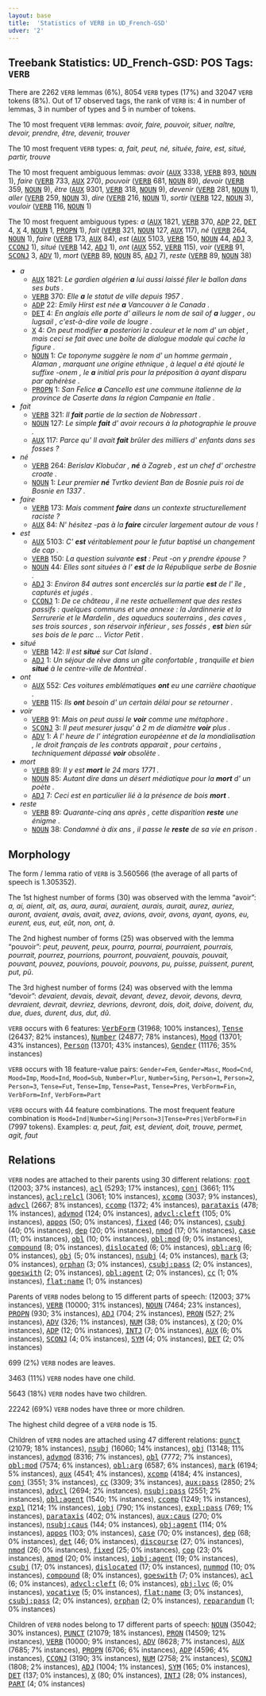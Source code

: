 ```yaml
---
layout: base
title:  'Statistics of VERB in UD_French-GSD'
udver: '2'
---
```


## Treebank Statistics: UD_French-GSD: POS Tags: `VERB`

There are 2262 `VERB` lemmas (6%), 8054 `VERB` types (17%) and 32047 `VERB` tokens (8%).
Out of 17 observed tags, the rank of `VERB` is: 4 in number of lemmas, 3 in number of types and 5 in number of tokens.

The 10 most frequent `VERB` lemmas: <em>avoir, faire, pouvoir, situer, naître, devoir, prendre, être, devenir, trouver</em>

The 10 most frequent `VERB` types:  <em>a, fait, peut, né, située, faire, est, situé, partir, trouve</em>

The 10 most frequent ambiguous lemmas: <em>avoir</em> (<tt><a href="fr_gsd-pos-AUX.html">AUX</a></tt> 3338, <tt><a href="fr_gsd-pos-VERB.html">VERB</a></tt> 893, <tt><a href="fr_gsd-pos-NOUN.html">NOUN</a></tt> 1), <em>faire</em> (<tt><a href="fr_gsd-pos-VERB.html">VERB</a></tt> 733, <tt><a href="fr_gsd-pos-AUX.html">AUX</a></tt> 270), <em>pouvoir</em> (<tt><a href="fr_gsd-pos-VERB.html">VERB</a></tt> 681, <tt><a href="fr_gsd-pos-NOUN.html">NOUN</a></tt> 89), <em>devoir</em> (<tt><a href="fr_gsd-pos-VERB.html">VERB</a></tt> 359, <tt><a href="fr_gsd-pos-NOUN.html">NOUN</a></tt> 9), <em>être</em> (<tt><a href="fr_gsd-pos-AUX.html">AUX</a></tt> 9301, <tt><a href="fr_gsd-pos-VERB.html">VERB</a></tt> 318, <tt><a href="fr_gsd-pos-NOUN.html">NOUN</a></tt> 9), <em>devenir</em> (<tt><a href="fr_gsd-pos-VERB.html">VERB</a></tt> 281, <tt><a href="fr_gsd-pos-NOUN.html">NOUN</a></tt> 1), <em>aller</em> (<tt><a href="fr_gsd-pos-VERB.html">VERB</a></tt> 259, <tt><a href="fr_gsd-pos-NOUN.html">NOUN</a></tt> 3), <em>dire</em> (<tt><a href="fr_gsd-pos-VERB.html">VERB</a></tt> 216, <tt><a href="fr_gsd-pos-NOUN.html">NOUN</a></tt> 1), <em>sortir</em> (<tt><a href="fr_gsd-pos-VERB.html">VERB</a></tt> 122, <tt><a href="fr_gsd-pos-NOUN.html">NOUN</a></tt> 3), <em>vouloir</em> (<tt><a href="fr_gsd-pos-VERB.html">VERB</a></tt> 116, <tt><a href="fr_gsd-pos-NOUN.html">NOUN</a></tt> 1)

The 10 most frequent ambiguous types:  <em>a</em> (<tt><a href="fr_gsd-pos-AUX.html">AUX</a></tt> 1821, <tt><a href="fr_gsd-pos-VERB.html">VERB</a></tt> 370, <tt><a href="fr_gsd-pos-ADP.html">ADP</a></tt> 22, <tt><a href="fr_gsd-pos-DET.html">DET</a></tt> 4, <tt><a href="fr_gsd-pos-X.html">X</a></tt> 4, <tt><a href="fr_gsd-pos-NOUN.html">NOUN</a></tt> 1, <tt><a href="fr_gsd-pos-PROPN.html">PROPN</a></tt> 1), <em>fait</em> (<tt><a href="fr_gsd-pos-VERB.html">VERB</a></tt> 321, <tt><a href="fr_gsd-pos-NOUN.html">NOUN</a></tt> 127, <tt><a href="fr_gsd-pos-AUX.html">AUX</a></tt> 117), <em>né</em> (<tt><a href="fr_gsd-pos-VERB.html">VERB</a></tt> 264, <tt><a href="fr_gsd-pos-NOUN.html">NOUN</a></tt> 1), <em>faire</em> (<tt><a href="fr_gsd-pos-VERB.html">VERB</a></tt> 173, <tt><a href="fr_gsd-pos-AUX.html">AUX</a></tt> 84), <em>est</em> (<tt><a href="fr_gsd-pos-AUX.html">AUX</a></tt> 5103, <tt><a href="fr_gsd-pos-VERB.html">VERB</a></tt> 150, <tt><a href="fr_gsd-pos-NOUN.html">NOUN</a></tt> 44, <tt><a href="fr_gsd-pos-ADJ.html">ADJ</a></tt> 3, <tt><a href="fr_gsd-pos-CCONJ.html">CCONJ</a></tt> 1), <em>situé</em> (<tt><a href="fr_gsd-pos-VERB.html">VERB</a></tt> 142, <tt><a href="fr_gsd-pos-ADJ.html">ADJ</a></tt> 1), <em>ont</em> (<tt><a href="fr_gsd-pos-AUX.html">AUX</a></tt> 552, <tt><a href="fr_gsd-pos-VERB.html">VERB</a></tt> 115), <em>voir</em> (<tt><a href="fr_gsd-pos-VERB.html">VERB</a></tt> 91, <tt><a href="fr_gsd-pos-SCONJ.html">SCONJ</a></tt> 3, <tt><a href="fr_gsd-pos-ADV.html">ADV</a></tt> 1), <em>mort</em> (<tt><a href="fr_gsd-pos-VERB.html">VERB</a></tt> 89, <tt><a href="fr_gsd-pos-NOUN.html">NOUN</a></tt> 85, <tt><a href="fr_gsd-pos-ADJ.html">ADJ</a></tt> 7), <em>reste</em> (<tt><a href="fr_gsd-pos-VERB.html">VERB</a></tt> 89, <tt><a href="fr_gsd-pos-NOUN.html">NOUN</a></tt> 38)


* <em>a</em>
  * <tt><a href="fr_gsd-pos-AUX.html">AUX</a></tt> 1821: <em>Le gardien algérien <b>a</b> lui aussi laissé filer le ballon dans ses buts .</em>
  * <tt><a href="fr_gsd-pos-VERB.html">VERB</a></tt> 370: <em>Elle <b>a</b> le statut de ville depuis 1957 .</em>
  * <tt><a href="fr_gsd-pos-ADP.html">ADP</a></tt> 22: <em>Emily Hirst est née <b>a</b> Vancouver à le Canada .</em>
  * <tt><a href="fr_gsd-pos-DET.html">DET</a></tt> 4: <em>En anglais elle porte d' ailleurs le nom de sail of <b>a</b> lugger , ou lugsail , c'est-à-dire voile de lougre .</em>
  * <tt><a href="fr_gsd-pos-X.html">X</a></tt> 4: <em>On peut modifier <b>a</b> posteriori la couleur et le nom d' un objet , mais ceci se fait avec une boîte de dialogue modale qui cache la figure .</em>
  * <tt><a href="fr_gsd-pos-NOUN.html">NOUN</a></tt> 1: <em>Ce toponyme suggère le nom d' un homme germain , Alaman , marquant une origine ethnique , à lequel a été ajouté le suffixe -onem , le <b>a</b> initial pris pour la préposition à ayant disparu par aphérèse .</em>
  * <tt><a href="fr_gsd-pos-PROPN.html">PROPN</a></tt> 1: <em>San Felice <b>a</b> Cancello est une commune italienne de la province de Caserte dans la région Campanie en Italie .</em>
* <em>fait</em>
  * <tt><a href="fr_gsd-pos-VERB.html">VERB</a></tt> 321: <em>Il <b>fait</b> partie de la section de Nobressart .</em>
  * <tt><a href="fr_gsd-pos-NOUN.html">NOUN</a></tt> 127: <em>Le simple <b>fait</b> d' avoir recours à la photographie le prouve .</em>
  * <tt><a href="fr_gsd-pos-AUX.html">AUX</a></tt> 117: <em>Parce qu' Il avait <b>fait</b> brûler des milliers d' enfants dans ses fosses ?</em>
* <em>né</em>
  * <tt><a href="fr_gsd-pos-VERB.html">VERB</a></tt> 264: <em>Berislav Klobučar , <b>né</b> à Zagreb , est un chef d' orchestre croate .</em>
  * <tt><a href="fr_gsd-pos-NOUN.html">NOUN</a></tt> 1: <em>Leur premier <b>né</b> Tvrtko devient Ban de Bosnie puis roi de Bosnie en 1337 .</em>
* <em>faire</em>
  * <tt><a href="fr_gsd-pos-VERB.html">VERB</a></tt> 173: <em>Mais comment <b>faire</b> dans un contexte structurellement raciste ?</em>
  * <tt><a href="fr_gsd-pos-AUX.html">AUX</a></tt> 84: <em>N' hésitez -pas à la <b>faire</b> circuler largement autour de vous !</em>
* <em>est</em>
  * <tt><a href="fr_gsd-pos-AUX.html">AUX</a></tt> 5103: <em>C' <b>est</b> véritablement pour le futur baptisé un changement de cap .</em>
  * <tt><a href="fr_gsd-pos-VERB.html">VERB</a></tt> 150: <em>La question suivante <b>est</b> : Peut -on y prendre épouse ?</em>
  * <tt><a href="fr_gsd-pos-NOUN.html">NOUN</a></tt> 44: <em>Elles sont situées à l' <b>est</b> de la République serbe de Bosnie .</em>
  * <tt><a href="fr_gsd-pos-ADJ.html">ADJ</a></tt> 3: <em>Environ 84 autres sont encerclés sur la partie <b>est</b> de l' île , capturés et jugés .</em>
  * <tt><a href="fr_gsd-pos-CCONJ.html">CCONJ</a></tt> 1: <em>De ce château , il ne reste actuellement que des restes passifs : quelques communs et une annexe : la Jardinnerie et la Serrurerie et le Mardelin , des aqueducs souterrains , des caves , ses trois sources , son réservoir inférieur , ses fossés , <b>est</b> bien sûr ses bois de le parc ... Victor Petit .</em>
* <em>situé</em>
  * <tt><a href="fr_gsd-pos-VERB.html">VERB</a></tt> 142: <em>Il est <b>situé</b> sur Cat Island .</em>
  * <tt><a href="fr_gsd-pos-ADJ.html">ADJ</a></tt> 1: <em>Un séjour de rêve dans un gîte confortable , tranquille et bien <b>situé</b> à le centre-ville de Montréal .</em>
* <em>ont</em>
  * <tt><a href="fr_gsd-pos-AUX.html">AUX</a></tt> 552: <em>Ces voitures emblématiques <b>ont</b> eu une carrière chaotique .</em>
  * <tt><a href="fr_gsd-pos-VERB.html">VERB</a></tt> 115: <em>Ils <b>ont</b> besoin d' un certain délai pour se retourner .</em>
* <em>voir</em>
  * <tt><a href="fr_gsd-pos-VERB.html">VERB</a></tt> 91: <em>Mais on peut aussi le <b>voir</b> comme une métaphore .</em>
  * <tt><a href="fr_gsd-pos-SCONJ.html">SCONJ</a></tt> 3: <em>Il peut mesurer jusqu' à 2 m de diamètre <b>voir</b> plus .</em>
  * <tt><a href="fr_gsd-pos-ADV.html">ADV</a></tt> 1: <em>À l' heure de l' intégration européenne et de la mondialisation , le droit français de les contrats apparait , pour certains , techniquement dépassé <b>voir</b> obsolète .</em>
* <em>mort</em>
  * <tt><a href="fr_gsd-pos-VERB.html">VERB</a></tt> 89: <em>Il y est <b>mort</b> le 24 mars 1771 .</em>
  * <tt><a href="fr_gsd-pos-NOUN.html">NOUN</a></tt> 85: <em>Autant dire dans un désert médiatique pour la <b>mort</b> d' un poète .</em>
  * <tt><a href="fr_gsd-pos-ADJ.html">ADJ</a></tt> 7: <em>Ceci est en particulier lié à la présence de bois <b>mort</b> .</em>
* <em>reste</em>
  * <tt><a href="fr_gsd-pos-VERB.html">VERB</a></tt> 89: <em>Quarante-cinq ans après , cette disparition <b>reste</b> une énigme .</em>
  * <tt><a href="fr_gsd-pos-NOUN.html">NOUN</a></tt> 38: <em>Condamné à dix ans , il passe le <b>reste</b> de sa vie en prison .</em>

## Morphology

The form / lemma ratio of `VERB` is 3.560566 (the average of all parts of speech is 1.305352).

The 1st highest number of forms (30) was observed with the lemma “avoir”: <em>a, ai, aient, ait, as, aura, aurai, auraient, aurais, aurait, aurez, auriez, auront, avaient, avais, avait, avez, avions, avoir, avons, ayant, ayons, eu, eurent, eus, eut, eût, non, ont, à</em>.

The 2nd highest number of forms (25) was observed with the lemma “pouvoir”: <em>peut, peuvent, peux, pourra, pourrai, pourraient, pourrais, pourrait, pourrez, pourrions, pourront, pouvaient, pouvais, pouvait, pouvant, pouvez, pouvions, pouvoir, pouvons, pu, puisse, puissent, purent, put, pû</em>.

The 3rd highest number of forms (24) was observed with the lemma “devoir”: <em>devaient, devais, devait, devant, devez, devoir, devons, devra, devraient, devrait, devriez, devrions, devront, dois, doit, doive, doivent, du, due, dues, durent, dus, dut, dû</em>.

`VERB` occurs with 6 features: <tt><a href="fr_gsd-feat-VerbForm.html">VerbForm</a></tt> (31968; 100% instances), <tt><a href="fr_gsd-feat-Tense.html">Tense</a></tt> (26437; 82% instances), <tt><a href="fr_gsd-feat-Number.html">Number</a></tt> (24877; 78% instances), <tt><a href="fr_gsd-feat-Mood.html">Mood</a></tt> (13701; 43% instances), <tt><a href="fr_gsd-feat-Person.html">Person</a></tt> (13701; 43% instances), <tt><a href="fr_gsd-feat-Gender.html">Gender</a></tt> (11176; 35% instances)

`VERB` occurs with 18 feature-value pairs: `Gender=Fem`, `Gender=Masc`, `Mood=Cnd`, `Mood=Imp`, `Mood=Ind`, `Mood=Sub`, `Number=Plur`, `Number=Sing`, `Person=1`, `Person=2`, `Person=3`, `Tense=Fut`, `Tense=Imp`, `Tense=Past`, `Tense=Pres`, `VerbForm=Fin`, `VerbForm=Inf`, `VerbForm=Part`

`VERB` occurs with 44 feature combinations.
The most frequent feature combination is `Mood=Ind|Number=Sing|Person=3|Tense=Pres|VerbForm=Fin` (7997 tokens).
Examples: <em>a, peut, fait, est, devient, doit, trouve, permet, agit, faut</em>


## Relations

`VERB` nodes are attached to their parents using 30 different relations: <tt><a href="fr_gsd-dep-root.html">root</a></tt> (12003; 37% instances), <tt><a href="fr_gsd-dep-acl.html">acl</a></tt> (5293; 17% instances), <tt><a href="fr_gsd-dep-conj.html">conj</a></tt> (3661; 11% instances), <tt><a href="fr_gsd-dep-acl-relcl.html">acl:relcl</a></tt> (3061; 10% instances), <tt><a href="fr_gsd-dep-xcomp.html">xcomp</a></tt> (3037; 9% instances), <tt><a href="fr_gsd-dep-advcl.html">advcl</a></tt> (2667; 8% instances), <tt><a href="fr_gsd-dep-ccomp.html">ccomp</a></tt> (1372; 4% instances), <tt><a href="fr_gsd-dep-parataxis.html">parataxis</a></tt> (478; 1% instances), <tt><a href="fr_gsd-dep-advmod.html">advmod</a></tt> (124; 0% instances), <tt><a href="fr_gsd-dep-advcl-cleft.html">advcl:cleft</a></tt> (105; 0% instances), <tt><a href="fr_gsd-dep-appos.html">appos</a></tt> (50; 0% instances), <tt><a href="fr_gsd-dep-fixed.html">fixed</a></tt> (46; 0% instances), <tt><a href="fr_gsd-dep-csubj.html">csubj</a></tt> (40; 0% instances), <tt><a href="fr_gsd-dep-dep.html">dep</a></tt> (20; 0% instances), <tt><a href="fr_gsd-dep-nmod.html">nmod</a></tt> (17; 0% instances), <tt><a href="fr_gsd-dep-case.html">case</a></tt> (11; 0% instances), <tt><a href="fr_gsd-dep-obl.html">obl</a></tt> (10; 0% instances), <tt><a href="fr_gsd-dep-obl-mod.html">obl:mod</a></tt> (9; 0% instances), <tt><a href="fr_gsd-dep-compound.html">compound</a></tt> (8; 0% instances), <tt><a href="fr_gsd-dep-dislocated.html">dislocated</a></tt> (6; 0% instances), <tt><a href="fr_gsd-dep-obl-arg.html">obl:arg</a></tt> (6; 0% instances), <tt><a href="fr_gsd-dep-obj.html">obj</a></tt> (5; 0% instances), <tt><a href="fr_gsd-dep-nsubj.html">nsubj</a></tt> (4; 0% instances), <tt><a href="fr_gsd-dep-mark.html">mark</a></tt> (3; 0% instances), <tt><a href="fr_gsd-dep-orphan.html">orphan</a></tt> (3; 0% instances), <tt><a href="fr_gsd-dep-csubj-pass.html">csubj:pass</a></tt> (2; 0% instances), <tt><a href="fr_gsd-dep-goeswith.html">goeswith</a></tt> (2; 0% instances), <tt><a href="fr_gsd-dep-obl-agent.html">obl:agent</a></tt> (2; 0% instances), <tt><a href="fr_gsd-dep-cc.html">cc</a></tt> (1; 0% instances), <tt><a href="fr_gsd-dep-flat-name.html">flat:name</a></tt> (1; 0% instances)

Parents of `VERB` nodes belong to 15 different parts of speech:  (12003; 37% instances), <tt><a href="fr_gsd-pos-VERB.html">VERB</a></tt> (10000; 31% instances), <tt><a href="fr_gsd-pos-NOUN.html">NOUN</a></tt> (7464; 23% instances), <tt><a href="fr_gsd-pos-PROPN.html">PROPN</a></tt> (930; 3% instances), <tt><a href="fr_gsd-pos-ADJ.html">ADJ</a></tt> (704; 2% instances), <tt><a href="fr_gsd-pos-PRON.html">PRON</a></tt> (527; 2% instances), <tt><a href="fr_gsd-pos-ADV.html">ADV</a></tt> (326; 1% instances), <tt><a href="fr_gsd-pos-NUM.html">NUM</a></tt> (38; 0% instances), <tt><a href="fr_gsd-pos-X.html">X</a></tt> (20; 0% instances), <tt><a href="fr_gsd-pos-ADP.html">ADP</a></tt> (12; 0% instances), <tt><a href="fr_gsd-pos-INTJ.html">INTJ</a></tt> (7; 0% instances), <tt><a href="fr_gsd-pos-AUX.html">AUX</a></tt> (6; 0% instances), <tt><a href="fr_gsd-pos-SCONJ.html">SCONJ</a></tt> (4; 0% instances), <tt><a href="fr_gsd-pos-SYM.html">SYM</a></tt> (4; 0% instances), <tt><a href="fr_gsd-pos-DET.html">DET</a></tt> (2; 0% instances)

699 (2%) `VERB` nodes are leaves.

3463 (11%) `VERB` nodes have one child.

5643 (18%) `VERB` nodes have two children.

22242 (69%) `VERB` nodes have three or more children.

The highest child degree of a `VERB` node is 15.

Children of `VERB` nodes are attached using 47 different relations: <tt><a href="fr_gsd-dep-punct.html">punct</a></tt> (21079; 18% instances), <tt><a href="fr_gsd-dep-nsubj.html">nsubj</a></tt> (16060; 14% instances), <tt><a href="fr_gsd-dep-obj.html">obj</a></tt> (13148; 11% instances), <tt><a href="fr_gsd-dep-advmod.html">advmod</a></tt> (8316; 7% instances), <tt><a href="fr_gsd-dep-obl.html">obl</a></tt> (7772; 7% instances), <tt><a href="fr_gsd-dep-obl-mod.html">obl:mod</a></tt> (7574; 6% instances), <tt><a href="fr_gsd-dep-obl-arg.html">obl:arg</a></tt> (6587; 6% instances), <tt><a href="fr_gsd-dep-mark.html">mark</a></tt> (6194; 5% instances), <tt><a href="fr_gsd-dep-aux.html">aux</a></tt> (4541; 4% instances), <tt><a href="fr_gsd-dep-xcomp.html">xcomp</a></tt> (4184; 4% instances), <tt><a href="fr_gsd-dep-conj.html">conj</a></tt> (3551; 3% instances), <tt><a href="fr_gsd-dep-cc.html">cc</a></tt> (3309; 3% instances), <tt><a href="fr_gsd-dep-aux-pass.html">aux:pass</a></tt> (2850; 2% instances), <tt><a href="fr_gsd-dep-advcl.html">advcl</a></tt> (2694; 2% instances), <tt><a href="fr_gsd-dep-nsubj-pass.html">nsubj:pass</a></tt> (2551; 2% instances), <tt><a href="fr_gsd-dep-obl-agent.html">obl:agent</a></tt> (1540; 1% instances), <tt><a href="fr_gsd-dep-ccomp.html">ccomp</a></tt> (1249; 1% instances), <tt><a href="fr_gsd-dep-expl.html">expl</a></tt> (1214; 1% instances), <tt><a href="fr_gsd-dep-iobj.html">iobj</a></tt> (790; 1% instances), <tt><a href="fr_gsd-dep-expl-pass.html">expl:pass</a></tt> (769; 1% instances), <tt><a href="fr_gsd-dep-parataxis.html">parataxis</a></tt> (402; 0% instances), <tt><a href="fr_gsd-dep-aux-caus.html">aux:caus</a></tt> (270; 0% instances), <tt><a href="fr_gsd-dep-nsubj-caus.html">nsubj:caus</a></tt> (144; 0% instances), <tt><a href="fr_gsd-dep-obj-agent.html">obj:agent</a></tt> (114; 0% instances), <tt><a href="fr_gsd-dep-appos.html">appos</a></tt> (103; 0% instances), <tt><a href="fr_gsd-dep-case.html">case</a></tt> (70; 0% instances), <tt><a href="fr_gsd-dep-dep.html">dep</a></tt> (68; 0% instances), <tt><a href="fr_gsd-dep-det.html">det</a></tt> (46; 0% instances), <tt><a href="fr_gsd-dep-discourse.html">discourse</a></tt> (27; 0% instances), <tt><a href="fr_gsd-dep-nmod.html">nmod</a></tt> (26; 0% instances), <tt><a href="fr_gsd-dep-fixed.html">fixed</a></tt> (25; 0% instances), <tt><a href="fr_gsd-dep-cop.html">cop</a></tt> (23; 0% instances), <tt><a href="fr_gsd-dep-amod.html">amod</a></tt> (20; 0% instances), <tt><a href="fr_gsd-dep-iobj-agent.html">iobj:agent</a></tt> (19; 0% instances), <tt><a href="fr_gsd-dep-csubj.html">csubj</a></tt> (17; 0% instances), <tt><a href="fr_gsd-dep-dislocated.html">dislocated</a></tt> (17; 0% instances), <tt><a href="fr_gsd-dep-nummod.html">nummod</a></tt> (10; 0% instances), <tt><a href="fr_gsd-dep-compound.html">compound</a></tt> (8; 0% instances), <tt><a href="fr_gsd-dep-goeswith.html">goeswith</a></tt> (7; 0% instances), <tt><a href="fr_gsd-dep-acl.html">acl</a></tt> (6; 0% instances), <tt><a href="fr_gsd-dep-advcl-cleft.html">advcl:cleft</a></tt> (6; 0% instances), <tt><a href="fr_gsd-dep-obj-lvc.html">obj:lvc</a></tt> (6; 0% instances), <tt><a href="fr_gsd-dep-vocative.html">vocative</a></tt> (5; 0% instances), <tt><a href="fr_gsd-dep-flat-name.html">flat:name</a></tt> (3; 0% instances), <tt><a href="fr_gsd-dep-csubj-pass.html">csubj:pass</a></tt> (2; 0% instances), <tt><a href="fr_gsd-dep-orphan.html">orphan</a></tt> (2; 0% instances), <tt><a href="fr_gsd-dep-reparandum.html">reparandum</a></tt> (1; 0% instances)

Children of `VERB` nodes belong to 17 different parts of speech: <tt><a href="fr_gsd-pos-NOUN.html">NOUN</a></tt> (35042; 30% instances), <tt><a href="fr_gsd-pos-PUNCT.html">PUNCT</a></tt> (21079; 18% instances), <tt><a href="fr_gsd-pos-PRON.html">PRON</a></tt> (14509; 12% instances), <tt><a href="fr_gsd-pos-VERB.html">VERB</a></tt> (10000; 9% instances), <tt><a href="fr_gsd-pos-ADV.html">ADV</a></tt> (8628; 7% instances), <tt><a href="fr_gsd-pos-AUX.html">AUX</a></tt> (7685; 7% instances), <tt><a href="fr_gsd-pos-PROPN.html">PROPN</a></tt> (6706; 6% instances), <tt><a href="fr_gsd-pos-ADP.html">ADP</a></tt> (4596; 4% instances), <tt><a href="fr_gsd-pos-CCONJ.html">CCONJ</a></tt> (3190; 3% instances), <tt><a href="fr_gsd-pos-NUM.html">NUM</a></tt> (2758; 2% instances), <tt><a href="fr_gsd-pos-SCONJ.html">SCONJ</a></tt> (1808; 2% instances), <tt><a href="fr_gsd-pos-ADJ.html">ADJ</a></tt> (1004; 1% instances), <tt><a href="fr_gsd-pos-SYM.html">SYM</a></tt> (165; 0% instances), <tt><a href="fr_gsd-pos-DET.html">DET</a></tt> (137; 0% instances), <tt><a href="fr_gsd-pos-X.html">X</a></tt> (80; 0% instances), <tt><a href="fr_gsd-pos-INTJ.html">INTJ</a></tt> (28; 0% instances), <tt><a href="fr_gsd-pos-PART.html">PART</a></tt> (4; 0% instances)

